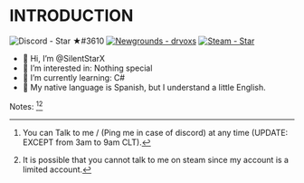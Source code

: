 # INTRODUCTION
![Discord - Star ★#3610](https://img.shields.io/badge/Discord-Star_★%233610-2760db?logo=discord&logoColor=white&labelColor=222222)
[![Newgrounds - drvoxs](https://img.shields.io/badge/Newgrounds-drvoxs-ff8c00?logo=1001Tracklists&logoColor=white&labelColor=222222)](https://drvoxs.newgrounds.com/)
[![Steam - Star](https://img.shields.io/badge/Steam-Star-000025?logo=Steam&logoColor=white&labelColor=222222)](https://steamcommunity.com/id/UselessStar/)
- 👋 Hi, I’m @SilentStarX
- 👀 I’m interested in: Nothing special
- 🌱 I’m currently learning: C#
- 📕 My native language is Spanish, but I understand a little English.

Notes: [^1][^2]

[^1]: You can Talk to me / (Ping me in case of discord) at any time (UPDATE: EXCEPT from 3am to 9am CLT).
[^2]: It is possible that you cannot talk to me on steam since my account is a limited account.
